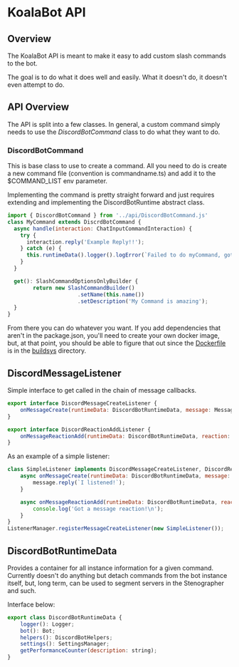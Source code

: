 # KoalaBot API
## Overview
The KoalaBot API is meant to make it easy to add custom slash commands to the bot.

The goal is to do what it does well and easily.  What it doesn't do, it doesn't even attempt to do.

## API Overview
The API is split into a few classes.  In general, a custom command simply needs to use the _DiscordBotCommand_ class to do what they want to do.

### DiscordBotCommand
This is base class to use to create a command.  All you need to do is create a new command file (convention is commandname.ts) and add it to the $COMMAND_LIST env parameter.

Implementing the command is pretty straight forward and just requires extending and implementing the DiscordBotRuntime abstract class.

```javascript
import { DiscordBotCommand } from '../api/DiscordBotCommand.js'
class MyCommand extends DiscrdBotCommand {
  async handle(interaction: ChatInputCommandInteraction) {
    try {
      interaction.reply('Example Reply!!');
    } catch (e) {
      this.runtimeData().logger().logError(`Failed to do myCommand, got error: ${e}`);
    }
  }

  get(): SlashCommandOptionsOnlyBuilder {
        return new SlashCommandBuilder()
                      .setName(this.name())
                      .setDescription('My Command is amazing');
  }
}
```

From there you can do whatever you want.  If you add dependencies that aren't in the package.json, you'll need to create your own docker image, but, at that point, you should be able to figure that out since the [Dockerfile](../../buildsys/docker/Dockerfile) is in the [buildsys](../../buildsys) directory.

## DiscordMessageListener
Simple interface to get called in the chain of message callbacks.

```javascript
export interface DiscordMessageCreateListener {
    onMessageCreate(runtimeData: DiscordBotRuntimeData, message: Message): Promise<void>;
}

export interface DiscordReactionAddListener {
    onMessageReactionAdd(runtimeData: DiscordBotRuntimeData, reaction: MessageReaction | PartialMessageReaction, user: User | PartialUser): Promise<void>;
}
```

As an example of a simple listener:
```javascript
class SimpleListener implements DiscordMessageCreateListener, DiscordReactionAddListener {
    async onMessageCreate(runtimeData: DiscordBotRuntimeData, message: Message) {
        message.reply(`I listened!`);
    }

    async onMessageReactionAdd(runtimeData: DiscordBotRuntimeData, reaction: MessageReaction | PartialMessageReaction, user: User | PartialUser): {
        console.log('Got a message reaction!\n');
    }
}
ListenerManager.registerMessageCreateListener(new SimpleListener());
```

## DiscordBotRuntimeData
Provides a container for all instance information for a given command.  Currently doesn't do anything but detach commands from the bot instance itself, but, long term, can be used to segment servers in the Stenographer and such.

Interface below:
```javascript
export class DiscordBotRuntimeData {
    logger(): Logger;
    bot(): Bot; 
    helpers(): DiscordBotHelpers;
    settings(): SettingsManager;
    getPerformanceCounter(description: string);
}
```
